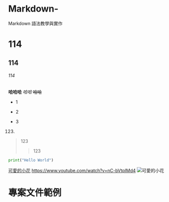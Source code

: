 # Markdown-
Markdown 語法教學與實作
# 114
## 114
###### 114

**哈哈哈**
*哈哈*
~~哈哈~~

+ 1
- 2
* 3
123.
> 123
>> 123
```python
print("Hello World")
```
[可愛的小花](https://www.youtube.com/watch?v=nC-bVtpIMd4)
<https://www.youtube.com/watch?v=nC-bVtpIMd4>
![可愛的小花](https://i.ytimg.com/vi/lS2Pqip1dpg/mqdefault.jpg)
# 專案文件範例
